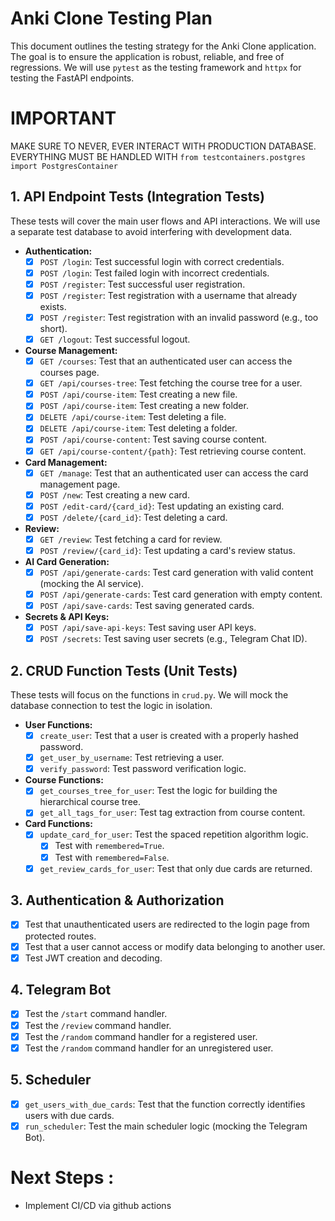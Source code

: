 # Anki Clone Testing Plan

This document outlines the testing strategy for the Anki Clone application. The goal is to ensure the application is robust, reliable, and free of regressions. We will use `pytest` as the testing framework and `httpx` for testing the FastAPI endpoints.

# IMPORTANT 

MAKE SURE TO NEVER, EVER INTERACT WITH PRODUCTION DATABASE. EVERYTHING MUST BE HANDLED WITH `from testcontainers.postgres import PostgresContainer`


## 1. API Endpoint Tests (Integration Tests)

These tests will cover the main user flows and API interactions. We will use a separate test database to avoid interfering with development data.

-   **Authentication:**
    -   [x] `POST /login`: Test successful login with correct credentials.
    -   [x] `POST /login`: Test failed login with incorrect credentials.
    -   [x] `POST /register`: Test successful user registration.
    -   [x] `POST /register`: Test registration with a username that already exists.
    -   [x] `POST /register`: Test registration with an invalid password (e.g., too short).
    -   [x] `GET /logout`: Test successful logout.
-   **Course Management:**
    -   [x] `GET /courses`: Test that an authenticated user can access the courses page.
    -   [x] `GET /api/courses-tree`: Test fetching the course tree for a user.
    -   [x] `POST /api/course-item`: Test creating a new file.
    -   [x] `POST /api/course-item`: Test creating a new folder.
    -   [x] `DELETE /api/course-item`: Test deleting a file.
    -   [x] `DELETE /api/course-item`: Test deleting a folder.
    -   [x] `POST /api/course-content`: Test saving course content.
    -   [x] `GET /api/course-content/{path}`: Test retrieving course content.
-   **Card Management:**
    -   [x] `GET /manage`: Test that an authenticated user can access the card management page.
    -   [x] `POST /new`: Test creating a new card.
    -   [x] `POST /edit-card/{card_id}`: Test updating an existing card.
    -   [x] `POST /delete/{card_id}`: Test deleting a card.
-   **Review:**
    -   [x] `GET /review`: Test fetching a card for review.
    -   [x] `POST /review/{card_id}`: Test updating a card's review status.
-   **AI Card Generation:**
    -   [x] `POST /api/generate-cards`: Test card generation with valid content (mocking the AI service).
    -   [x] `POST /api/generate-cards`: Test card generation with empty content.
    -   [x] `POST /api/save-cards`: Test saving generated cards.
-   **Secrets & API Keys:**
    -   [x] `POST /api/save-api-keys`: Test saving user API keys.
    -   [x] `POST /secrets`: Test saving user secrets (e.g., Telegram Chat ID).

## 2. CRUD Function Tests (Unit Tests)

These tests will focus on the functions in `crud.py`. We will mock the database connection to test the logic in isolation.

-   **User Functions:**
    -   [x] `create_user`: Test that a user is created with a properly hashed password.
    -   [x] `get_user_by_username`: Test retrieving a user.
    -   [x] `verify_password`: Test password verification logic.
-   **Course Functions:**
    -   [x] `get_courses_tree_for_user`: Test the logic for building the hierarchical course tree.
    -   [x] `get_all_tags_for_user`: Test tag extraction from course content.
-   **Card Functions:**
    -   [x] `update_card_for_user`: Test the spaced repetition algorithm logic.
        -   [x] Test with `remembered=True`.
        -   [x] Test with `remembered=False`.
    -   [x] `get_review_cards_for_user`: Test that only due cards are returned.

## 3. Authentication & Authorization

-   [x] Test that unauthenticated users are redirected to the login page from protected routes.
-   [x] Test that a user cannot access or modify data belonging to another user.
-   [x] Test JWT creation and decoding.

## 4. Telegram Bot

-   [x] Test the `/start` command handler.
-   [x] Test the `/review` command handler.
-   [x] Test the `/random` command handler for a registered user.
-   [x] Test the `/random` command handler for an unregistered user.

## 5. Scheduler

-   [x] `get_users_with_due_cards`: Test that the function correctly identifies users with due cards.
-   [x] `run_scheduler`: Test the main scheduler logic (mocking the Telegram Bot).

# Next Steps :
- Implement CI/CD via github actions 